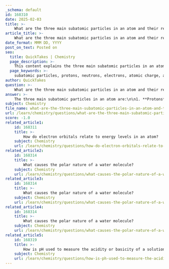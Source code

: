 ```yaml
---
_schema: default
id: 168310
date: 2025-02-03
title: >-
    What are the three main subatomic particles in an atom and their respective charges?
article_title: >-
    What are the three main subatomic particles in an atom and their respective charges?
date_format: MMM DD, YYYY
post_on_text: Posted on
seo:
  title: QuickTakes | Chemistry
  page_description: >-
    This content explains the three main subatomic particles in an atom—protons, neutrons, and electrons—highlighting their respective charges, locations, and roles in defining the properties and behavior of elements.
  page_keywords: >-
    subatomic particles, protons, neutrons, electrons, atomic charge, atomic structure, nucleus, atomic number, atomic mass, chemical behavior
author: QuickTakes
question: >-
    What are the three main subatomic particles in an atom and their respective charges?
answer: >-
    The three main subatomic particles in an atom are:\n\n1. **Protons**: \n   - Charge: Positively charged (+1).\n   - Location: Found in the nucleus of the atom.\n   - Role: The number of protons in the nucleus defines the atomic number of an element, which determines the element's identity. For example, an atom with 6 protons is carbon, while an atom with 8 protons is oxygen.\n\n2. **Neutrons**: \n   - Charge: Neutral (0).\n   - Location: Also located in the nucleus alongside protons.\n   - Role: Neutrons contribute to the atomic mass of the atom but do not affect the atomic number. The total number of protons and neutrons gives the atomic mass of the atom.\n\n3. **Electrons**: \n   - Charge: Negatively charged (-1).\n   - Location: Orbiting the nucleus in defined energy levels or orbitals.\n   - Role: The number of electrons determines the atom's charge and its chemical behavior. In a neutral atom, the number of electrons equals the number of protons, balancing the overall charge.\n\nIn summary, protons and neutrons reside in the nucleus, while electrons orbit around it, and their respective charges are crucial for defining the atom's properties and interactions.
subject: Chemistry
file_name: what-are-the-three-main-subatomic-particles-in-an-atom-and-their-respective-charges.md
url: /learn/chemistry/questions/what-are-the-three-main-subatomic-particles-in-an-atom-and-their-respective-charges
score: -1.0
related_article1:
    id: 168311
    title: >-
        How do electron orbitals relate to energy levels in an atom?
    subject: Chemistry
    url: /learn/chemistry/questions/how-do-electron-orbitals-relate-to-energy-levels-in-an-atom
related_article2:
    id: 168314
    title: >-
        What causes the polar nature of a water molecule?
    subject: Chemistry
    url: /learn/chemistry/questions/what-causes-the-polar-nature-of-a-water-molecule
related_article3:
    id: 168314
    title: >-
        What causes the polar nature of a water molecule?
    subject: Chemistry
    url: /learn/chemistry/questions/what-causes-the-polar-nature-of-a-water-molecule
related_article4:
    id: 168314
    title: >-
        What causes the polar nature of a water molecule?
    subject: Chemistry
    url: /learn/chemistry/questions/what-causes-the-polar-nature-of-a-water-molecule
related_article5:
    id: 168319
    title: >-
        How is pH used to measure the acidity or basicity of a solution?
    subject: Chemistry
    url: /learn/chemistry/questions/how-is-ph-used-to-measure-the-acidity-or-basicity-of-a-solution
---
```


&nbsp;